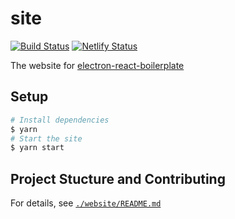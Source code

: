 # site

[![Build Status](https://travis-ci.org/electron-react-boilerplate/site.svg?branch=master)](https://travis-ci.org/electron-react-boilerplate/site)
[![Netlify Status](https://img.shields.io/endpoint.svg?url=https%3A%2F%2Fdeveloper.oswaldlabs.com%2Fnetlify-status%2F09eae66b-2119-45c4-9672-dfbd388f1d20)](https://app.netlify.com/sites/electron-react-boilerplate/deploys)

The website for [electron-react-boilerplate](https://github.com/electron-react-boilerplate/electron-react-boilerplate)

## Setup

```sh
# Install dependencies
$ yarn
# Start the site
$ yarn start
```

## Project Stucture and Contributing

For details, see [`./website/README.md`](https://github.com/electron-react-boilerplate/site/blob/master/website/README.md)
